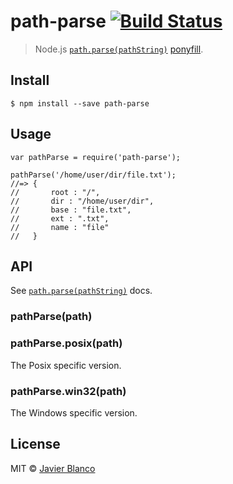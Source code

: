 path-parse [![Build Status](https://travis-ci.org/jbgutierrez/path-parse.svg?branch=master)](https://travis-ci.org/jbgutierrez/path-parse)
==========================================================================================================================================

> Node.js [`path.parse(pathString)`](https://nodejs.org/api/path.html#path_path_parse_pathstring) [ponyfill](https://ponyfill.com).

Install
-------

    $ npm install --save path-parse

Usage
-----

    var pathParse = require('path-parse');

    pathParse('/home/user/dir/file.txt');
    //=> {
    //       root : "/",
    //       dir : "/home/user/dir",
    //       base : "file.txt",
    //       ext : ".txt",
    //       name : "file"
    //   }

API
---

See [`path.parse(pathString)`](https://nodejs.org/api/path.html#path_path_parse_pathstring) docs.

### pathParse(path)

### pathParse.posix(path)

The Posix specific version.

### pathParse.win32(path)

The Windows specific version.

License
-------

MIT © [Javier Blanco](http://jbgutierrez.info)
